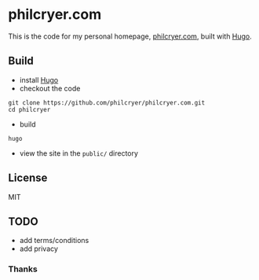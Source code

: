 # philcryer.com

This is the code for my personal homepage, [philcryer.com](http://philcryer.com), built with [Hugo](https://gohugo.io).

## Build

* install [Hugo](https://gohugo.io)
* checkout the code

```
git clone https://github.com/philcryer/philcryer.com.git
cd philcryer
```

* build

```
hugo
```

* view the site in the `public/` directory

## License

MIT

## TODO

* add terms/conditions 
* add privacy

### Thanks
